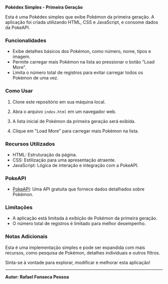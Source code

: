 **Pokédex Simples - Primeira Geração**

Esta é uma Pokédex simples que exibe Pokémon da primeira geração. A aplicação foi criada utilizando HTML, CSS e JavaScript, e consome dados da PokeAPI.

### Funcionalidades

- Exibe detalhes básicos dos Pokémon, como número, nome, tipos e imagem.
- Permite carregar mais Pokémon na lista ao pressionar o botão "Load More".
- Limita o número total de registros para evitar carregar todos os Pokémon de uma vez.

### Como Usar

1. Clone este repositório em sua máquina local.

2. Abra o arquivo `index.html` em um navegador web.

3. A lista inicial de Pokémon da primeira geração será exibida.

4. Clique em "Load More" para carregar mais Pokémon na lista.

### Recursos Utilizados

- HTML: Estruturação da página.
- CSS: Estilização para uma apresentação atraente.
- JavaScript: Lógica de interação e integração com a PokeAPI.

### PokeAPI

- [PokeAPI](https://pokeapi.co/): Uma API gratuita que fornece dados detalhados sobre Pokémon.

### Limitações

- A aplicação está limitada à exibição de Pokémon da primeira geração.
- O número total de registros é limitado para melhor desempenho.

### Notas Adicionais

Esta é uma implementação simples e pode ser expandida com mais recursos, como pesquisa de Pokémon, detalhes individuais e outros filtros.

Sinta-se à vontade para explorar, modificar e melhorar esta aplicação!

---

**Autor: Rafael Fonseca Pessoa**
